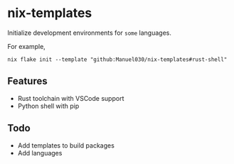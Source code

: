 # nix-templates

Initialize development environments for `some` languages.

For example, 

```
nix flake init --template "github:Manuel030/nix-templates#rust-shell"
```

## Features

- Rust toolchain with VSCode support
- Python shell with pip

## Todo

- Add templates to build packages
- Add languages
